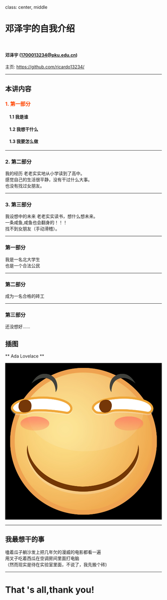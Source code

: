 class: center, middle

# 邓泽宇的自我介绍

&nbsp;
&nbsp;

#### 邓泽宇 (1700013234@pku.edu.cn)  

主页: https://github.com/ricardo13234/

---

## 本讲内容

### <font color="orangered">1. 第一部分</font>

#### &nbsp; &nbsp; 1.1 我是谁
#### &nbsp; &nbsp; 1.2 我想干什么
#### &nbsp; &nbsp; 1.3 我要怎么做

---

### 2. 第二部分 
我的经历
老老实实地从小学读到了高中。<br>
感觉自己的生活很平静，没有干过什么大事。<br>
也没有找过女朋友。<br>

---

### 3. 第三部分
我设想中的未来
老老实实读书，想什么想未来。<br>
一条咸鱼,咸鱼也会翻身的！！！<br>
找不到女朋友（手动滑稽）。<br>

---
### 第一部分
我是一名北大学生<br>
也是一个合法公民<br>

---
### 第二部分
成为一名合格的砖工<br>


---
### 第三部分
还没想好......<br>

## 插图

** Ada Lovelace **

<img src=https://github.com/ricardo13234/slidedemo/blob/master/huaji.jpg>

---

## 我最想干的事

嗑着瓜子躺沙发上把几年欠的漫威的电影都看一遍<br>
用叉子吃着西瓜在空调房间里面打电脑<br>
（然而现实是待在实验室里面，不说了，我先搬个砖)



---


# That 's all,thank you!
